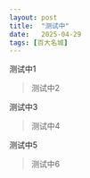 ```yaml
---
layout: post
title:  "测试中"
date:   2025-04-29
tags: [百大名城]
---
```


测试中1

>测试中2

测试中3

>测试中4

测试中5

>测试中6

